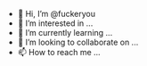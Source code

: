 - 👋 Hi, I’m @fuckeryou
- 👀 I’m interested in ...
- 🌱 I’m currently learning ...
- 💞️ I’m looking to collaborate on ...
- 📫 How to reach me ...

<!---
fuckeryou/fuckeryou is a ✨ special ✨ repository because its `README.md` (this file) appears on your GitHub profile.
You can click the Preview link to take a look at your changes.
--->
